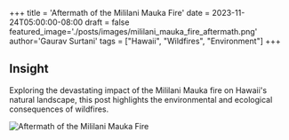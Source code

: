 +++
title = 'Aftermath of the Mililani Mauka Fire'
date = 2023-11-24T05:00:00-08:00
draft = false
featured_image='./posts/images/mililani_mauka_fire_aftermath.png'
author='Gaurav Surtani'
tags = ["Hawaii", "Wildfires", "Environment"]
+++

## Insight

Exploring the devastating impact of the Mililani Mauka fire on Hawaii's natural landscape, this post highlights the environmental and ecological consequences of wildfires.

![Aftermath of the Mililani Mauka Fire](../images/mililani_mauka_fire_aftermath.png)
